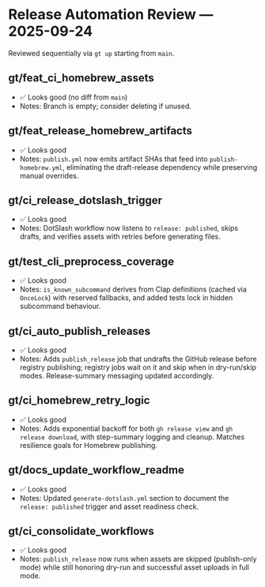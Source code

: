# Release Automation Review — 2025-09-24

Reviewed sequentially via `gt up` starting from `main`.

## gt/feat_ci_homebrew_assets
- ✅ Looks good (no diff from `main`)
- Notes: Branch is empty; consider deleting if unused.

## gt/feat_release_homebrew_artifacts
- ✅ Looks good
- Notes: `publish.yml` now emits artifact SHAs that feed into `publish-homebrew.yml`, eliminating the draft-release dependency while preserving manual overrides.

## gt/ci_release_dotslash_trigger
- ✅ Looks good
- Notes: DotSlash workflow now listens to `release: published`, skips drafts, and verifies assets with retries before generating files.

## gt/test_cli_preprocess_coverage
- ✅ Looks good
- Notes: `is_known_subcommand` derives from Clap definitions (cached via `OnceLock`) with reserved fallbacks, and added tests lock in hidden subcommand behaviour.

## gt/ci_auto_publish_releases
- ✅ Looks good
- Notes: Adds `publish_release` job that undrafts the GitHub release before registry publishing; registry jobs wait on it and skip when in dry-run/skip modes. Release-summary messaging updated accordingly.

## gt/ci_homebrew_retry_logic
- ✅ Looks good
- Notes: Adds exponential backoff for both `gh release view` and `gh release download`, with step-summary logging and cleanup. Matches resilience goals for Homebrew publishing.

## gt/docs_update_workflow_readme
- ✅ Looks good
- Notes: Updated `generate-dotslash.yml` section to document the `release: published` trigger and asset readiness check.

## gt/ci_consolidate_workflows
- ✅ Looks good
- Notes: `publish_release` now runs when assets are skipped (publish-only mode) while still honoring dry-run and successful asset uploads in full mode.
